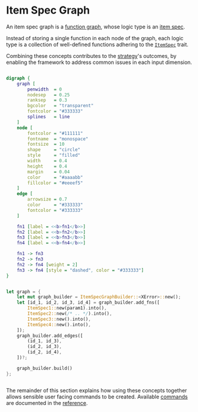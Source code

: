 # Item Spec Graph

An item spec graph is a [function graph], whose logic type is an [item spec].

Instead of storing a single function in each node of the graph, each logic type is a collection of well-defined functions adhering to the [`ItemSpec`][`ItemSpec`] trait. <!-- Items that build upon other items are ordered through graph dependencies. -->

Combining these concepts contributes to the [strategy]'s outcomes, by enabling the framework to address common issues in each input dimension.

<div style="display: inline-block; padding: 0px 20px 0px 0px;">

```dot process
digraph {
    graph [
        penwidth  = 0
        nodesep   = 0.25
        ranksep   = 0.3
        bgcolor   = "transparent"
        fontcolor = "#333333"
        splines   = line
    ]
    node [
        fontcolor = "#111111"
        fontname  = "monospace"
        fontsize  = 10
        shape     = "circle"
        style     = "filled"
        width     = 0.4
        height    = 0.4
        margin    = 0.04
        color     = "#aaaabb"
        fillcolor = "#eeeef5"
    ]
    edge [
        arrowsize = 0.7
        color     = "#333333"
        fontcolor = "#333333"
    ]

    fn1 [label = <<b>fn1</b>>]
    fn2 [label = <<b>fn2</b>>]
    fn3 [label = <<b>fn3</b>>]
    fn4 [label = <<b>fn4</b>>]

    fn1 -> fn3
    fn2 -> fn3
    fn2 -> fn4 [weight = 2]
    fn3 -> fn4 [style = "dashed", color = "#333333"]
}
```

</div>
<div style="display: inline-block; vertical-align: top;">

```rust ,ignore
let graph = {
    let mut graph_builder = ItemSpecGraphBuilder::<XError>::new();
    let [id_1, id_2, id_3, id_4] = graph_builder.add_fns([
        ItemSpec1::new(param1).into(),
        ItemSpec2::new(/* .. */).into(),
        ItemSpec3::new().into(),
        ItemSpec4::new().into(),
    ]);
    graph_builder.add_edges([
        (id_1, id_3),
        (id_2, id_3),
        (id_2, id_4),
    ])?;

    graph_builder.build()
};
```

</div>

The remainder of this section explains how using these concepts together allows sensible user facing commands to be created. Available [commands] are documented in the [reference].


[`ItemSpec`]: https://docs.rs/peace_cfg/latest/peace_cfg/trait.ItemSpec.html
[commands]: ../reference/commands.html
[function graph]: function_graph.html
[item spec]: item_spec.html
[reference]: ../reference.html
[strategy]: ../background/strategy.html
